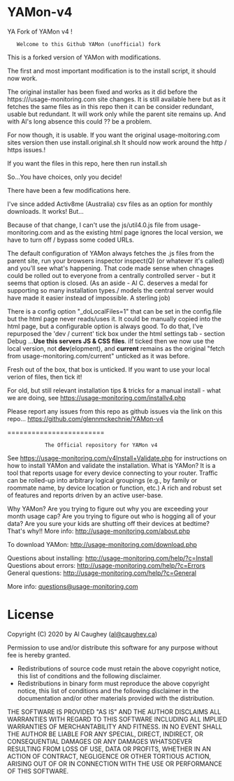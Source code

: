 # YAMon-v4
YA Fork of YAMon v4 !

       Welcome to this Github YAMon (unofficial) fork

This is a forked version of YAMon with modifications.

The first and most important modification is to the install script, it should now work.

The original installer has been fixed and works as it did before the https:///usage-monitoring.com
site changes. It is still available here but as it fetches the same files as in
this repo then it can be consider redundant, usable but redundant. It will work only while the
parent site remains up. And with Al's long absence this could ?? be a problem.

For now though, it is usable. If you want the original usage-moitoring.com sites version then use
 install.original.sh  It should now work around the http / https issues.!

If you want the files in this repo, here then run install.sh

So...You have choices, only you decide!

There have been a few modifications here.

I've since added Activ8me (Australia) csv files as an option for monthly downloads. It works! But...

Because of that change, I can't use the js/util4.0.js file from usage-monitoring.com and as the existing html page ignores the local version, we have to turn off / bypass some coded URLs.

The default configuration of YAMon always fetches the .js files from the parent site, run your browsers inspector  inspect(Q)  (or whatever it's called) and you'll see what's happening. That code made sense when chnages could be rolled out to everyone from a centrally controlled server - but it seems that option is closed.  (As an aside - Al C. deserves a medal for supporting so many installation types./ models the central server would have made it easier instead of impossible. A sterling job)

There is a config option "_doLocalFiles=1" that can be set in the config.file but the html page never reads/uses it. It could be manually copied into the html page, but a configurable option is always good.
To do that, I've repurposed the 'dev / current' tick box under the html settings tab - section Debug ...__Use this servers JS & CSS files__. iIf ticked then we now use the local version, not __dev__(elopment), and __current__ remains as the original "fetch from usage-monitoring.com/current" unticked as it was before.

Fresh out of the box, that box is unticked. If you want to use your local verion of files, then tick it!



For old, but still relevant installation tips & tricks for a manual install - what we are doing, see 
       https://usage-monitoring.com/installv4.php

 Please report any issues from this repo as github issues via the link on this repo...
     https://github.com/glennmckechnie/YAMon-v4


========================

                The Official repository for YAMon v4

See https://usage-monitoring.com/v4Install+Validate.php for instructions on how to install YAMon and validate the installation.
What is YAMon?
It is a tool that reports usage for every device connecting to your router. Traffic can be rolled-up into arbitrary logical groupings (e.g., by family or roommate name, by device location or function, etc.) A rich and robust set of features and reports driven by an active user-base.

Why YAMon?
Are you trying to figure out why you are exceeding your month usage cap?
Are you trying to figure out who is hogging all of your data?
Are you sure your kids are shutting off their devices at bedtime?
That's why!! More info: http://usage-monitoring.com/about.php

To download YAMon: http://usage-monitoring.com/download.php

Questions about installing: http://usage-monitoring.com/help/?c=Install
Questions about errors: http://usage-monitoring.com/help/?c=Errors
General questions: http://usage-monitoring.com/help/?c=General

More info: questions@usage-monitoring.com

# License

Copyright (C) 2020 by Al Caughey (al@caughey.ca)

Permission to use and/or distribute this software for any purpose without fee is hereby granted.

- Redistributions of source code must retain the above copyright notice, this list of conditions and the following disclaimer.
- Redistributions in binary form must reproduce the above copyright notice, this list of conditions and the following disclaimer in the documentation and/or other materials provided with the distribution.

THE SOFTWARE IS PROVIDED "AS IS" AND THE AUTHOR DISCLAIMS ALL WARRANTIES WITH REGARD TO THIS SOFTWARE INCLUDING ALL IMPLIED WARRANTIES OF MERCHANTABILITY AND FITNESS. IN NO EVENT SHALL THE AUTHOR BE LIABLE FOR ANY SPECIAL, DIRECT, INDIRECT, OR CONSEQUENTIAL DAMAGES OR ANY DAMAGES WHATSOEVER RESULTING FROM LOSS OF USE, DATA OR PROFITS, WHETHER IN AN ACTION OF CONTRACT, NEGLIGENCE OR OTHER TORTIOUS ACTION, ARISING OUT OF OR IN CONNECTION WITH THE USE OR PERFORMANCE OF THIS SOFTWARE.

